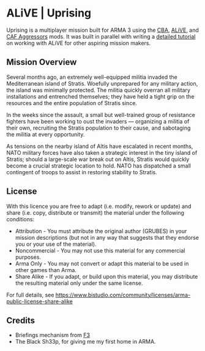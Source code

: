 # ALiVE | Uprising

Uprising is a multiplayer mission built for ARMA 3 using the [CBA](http://www.armaholic.com/page.php?id=18767),
[ALiVE](http://alivemod.com/), and [CAF Aggressors](http://forums.bistudio.com/showthread.php?172069-Arma3-AGGRESSORS)
mods. It was built in parallel with writing a [detailed tutorial](https://medium.com/the-creation-of-alive-uprising/)
on working with ALiVE for other aspiring mission makers.

## Mission Overview
Several months ago, an extremely well-equipped militia invaded the Mediterranean island of Stratis. Woefully
unprepared for any military action, the island was minimally protected. The militia quickly overran all military
installations and entrenched themselves; they have held a tight grip on the resources and the entire population of
Stratis since.

In the weeks since the assault, a small but well-trained group of resistance fighters have been working to oust the
invaders — organizing a militia of their own, recruiting the Stratis population to their cause, and sabotaging the
militia at every opportunity.

As tensions on the nearby island of Altis have escalated in recent months, NATO military forces have also taken a
strategic interest in the tiny island of Stratis; should a large-scale war break out on Altis, Stratis would quickly
become a crucial strategic location to hold. NATO has dispatched a small contingent of troops to assist in restoring
stability to Stratis.

## License
With this licence you are free to adapt (i.e. modify, rework or update) and share (i.e. copy, distribute or transmit)
the material under the following conditions:

* Attribution - You must attribute the original author (GRUBES) in your mission descriptions (but not in any way
    that suggests that they endorse you or your use of the material).
* Noncommercial - You may not use this material for any commercial purposes.
* Arma Only - You may not convert or adapt this material to be used in other games than Arma.
* Share Alike - If you adapt, or build upon this material, you may distribute the resulting material only under the
    same license.

For full details, see https://www.bistudio.com/community/licenses/arma-public-license-share-alike

## Credits
* Briefings mechanism from [F3](https://github.com/ferstaberinde/F3)
* The Black Sh33p, for giving me my first home in ARMA.
